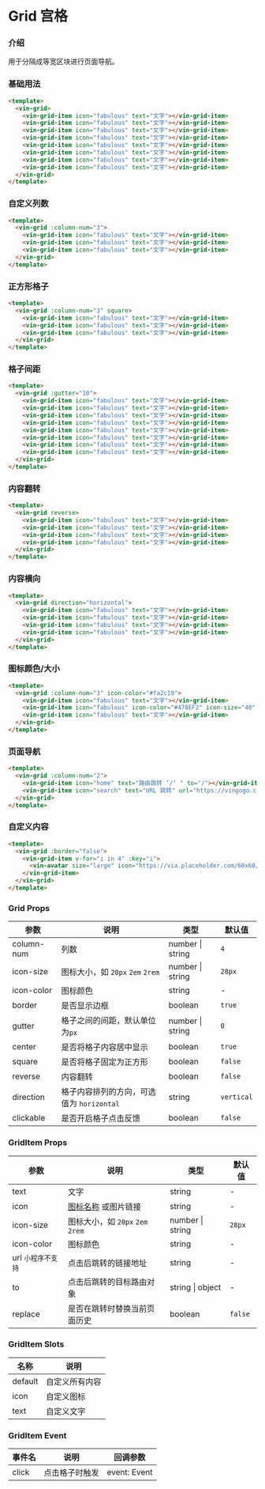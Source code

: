 # Grid 宫格

### 介绍

用于分隔成等宽区块进行页面导航。

### 基础用法

```html
<template>
  <vin-grid>
    <vin-grid-item icon="fabulous" text="文字"></vin-grid-item>
    <vin-grid-item icon="fabulous" text="文字"></vin-grid-item>
    <vin-grid-item icon="fabulous" text="文字"></vin-grid-item>
    <vin-grid-item icon="fabulous" text="文字"></vin-grid-item>
    <vin-grid-item icon="fabulous" text="文字"></vin-grid-item>
    <vin-grid-item icon="fabulous" text="文字"></vin-grid-item>
    <vin-grid-item icon="fabulous" text="文字"></vin-grid-item>
    <vin-grid-item icon="fabulous" text="文字"></vin-grid-item>
  </vin-grid>
</template>
```

### 自定义列数

```html
<template>
  <vin-grid :column-num="3">
    <vin-grid-item icon="fabulous" text="文字"></vin-grid-item>
    <vin-grid-item icon="fabulous" text="文字"></vin-grid-item>
    <vin-grid-item icon="fabulous" text="文字"></vin-grid-item>
  </vin-grid>
</template>
```

### 正方形格子

```html
<template>
  <vin-grid :column-num="3" square>
    <vin-grid-item icon="fabulous" text="文字"></vin-grid-item>
    <vin-grid-item icon="fabulous" text="文字"></vin-grid-item>
    <vin-grid-item icon="fabulous" text="文字"></vin-grid-item>
  </vin-grid>
</template>
```

### 格子间距

```html
<template>
  <vin-grid :gutter="10">
    <vin-grid-item icon="fabulous" text="文字"></vin-grid-item>
    <vin-grid-item icon="fabulous" text="文字"></vin-grid-item>
    <vin-grid-item icon="fabulous" text="文字"></vin-grid-item>
    <vin-grid-item icon="fabulous" text="文字"></vin-grid-item>
    <vin-grid-item icon="fabulous" text="文字"></vin-grid-item>
    <vin-grid-item icon="fabulous" text="文字"></vin-grid-item>
    <vin-grid-item icon="fabulous" text="文字"></vin-grid-item>
    <vin-grid-item icon="fabulous" text="文字"></vin-grid-item>
  </vin-grid>
</template>
```

### 内容翻转

```html
<template>
  <vin-grid reverse>
    <vin-grid-item icon="fabulous" text="文字"></vin-grid-item>
    <vin-grid-item icon="fabulous" text="文字"></vin-grid-item>
    <vin-grid-item icon="fabulous" text="文字"></vin-grid-item>
    <vin-grid-item icon="fabulous" text="文字"></vin-grid-item>
  </vin-grid>
</template>
```

### 内容横向

```html
<template>
  <vin-grid direction="horizontal">
    <vin-grid-item icon="fabulous" text="文字"></vin-grid-item>
    <vin-grid-item icon="fabulous" text="文字"></vin-grid-item>
    <vin-grid-item icon="fabulous" text="文字"></vin-grid-item>
    <vin-grid-item icon="fabulous" text="文字"></vin-grid-item>
  </vin-grid>
</template>
```

### 图标颜色/大小

```html
<template>
  <vin-grid :column-num="3" icon-color="#fa2c19">
    <vin-grid-item icon="fabulous" text="文字"></vin-grid-item>
    <vin-grid-item icon="fabulous" icon-color="#478EF2" icon-size="40" text="文字"></vin-grid-item>
    <vin-grid-item icon="fabulous" text="文字"></vin-grid-item>
  </vin-grid>
</template>
```

### 页面导航

```html
<template>
  <vin-grid :column-num="2">
    <vin-grid-item icon="home" text="路由跳转 ’/‘ " to="/"></vin-grid-item>
    <vin-grid-item icon="search" text="URL 跳转" url="https://vingogo.cn"></vin-grid-item>
  </vin-grid>
</template>
```

### 自定义内容

```html
<template>
  <vin-grid :border="false">
    <vin-grid-item v-for="i in 4" :key="i">
      <vin-avatar size="large" icon="https://via.placeholder.com/60x60/fbbd08/fff?text=Vin" />
    </vin-grid-item>
  </vin-grid>
</template>
```

### Grid Props

| 参数       | 说明                                      | 类型             | 默认值     |
| ---------- | ----------------------------------------- | ---------------- | ---------- |
| column-num | 列数                                      | number \| string | `4`        |
| icon-size  | 图标大小，如 `20px` `2em` `2rem`          | number \| string | `28px`     |
| icon-color | 图标颜色                                  | string           | -          |
| border     | 是否显示边框                              | boolean          | `true`     |
| gutter     | 格子之间的间距，默认单位为`px`            | number \| string | `0`        |
| center     | 是否将格子内容居中显示                    | boolean          | `true`     |
| square     | 是否将格子固定为正方形                    | boolean          | `false`    |
| reverse    | 内容翻转                                  | boolean          | `false`    |
| direction  | 格子内容排列的方向，可选值为 `horizontal` | string           | `vertical` |
| clickable  | 是否开启格子点击反馈                      | boolean          | `false`    |

### GridItem Props

| 参数               | 说明                                              | 类型             | 默认值  |
| ------------------ | ------------------------------------------------- | ---------------- | ------- |
| text               | 文字                                              | string           | -       |
| icon               | [图标名称](/docs/components/icon.html) 或图片链接 | string           | -       |
| icon-size          | 图标大小，如 `20px` `2em` `2rem`                  | number \| string | `28px`  |
| icon-color         | 图标颜色                                          | string           | -       |
| url `小程序不支持` | 点击后跳转的链接地址                              | string           | -       |
| to                 | 点击后跳转的目标路由对象                          | string \| object | -       |
| replace            | 是否在跳转时替换当前页面历史                      | boolean          | `false` |

### GridItem Slots

| 名称    | 说明           |
| ------- | -------------- |
| default | 自定义所有内容 |
| icon    | 自定义图标     |
| text    | 自定义文字     |

### GridItem Event

| 事件名 | 说明           | 回调参数     |
| ------ | -------------- | ------------ |
| click  | 点击格子时触发 | event: Event |
